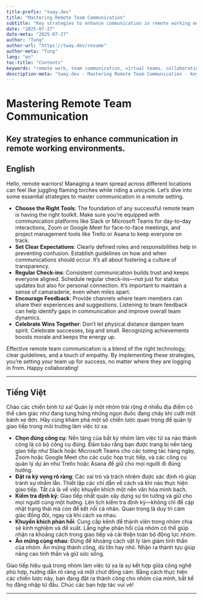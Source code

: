```yaml
---
title-prefix: "tway.dev"
title: "Mastering Remote Team Communication"
subtitle: "Key strategies to enhance communication in remote working environments."
date: "2025-07-27"
date-meta: "2025-07-27"
author: "Tung"
author-url: "https://tway.dev/resume"
author-meta: "Tung"
lang: "en"
toc-title: "Contents"
keywords: "remote work, team communication, virtual teams, collaboration tools, remote team management"
description-meta: "tway.dev - Mastering Remote Team Communication - Key strategies to enhance communication in remote working environments."
---
```


# Mastering Remote Team Communication
## Key strategies to enhance communication in remote working environments.

## English
Hello, remote warriors! Managing a team spread across different locations can feel like juggling flaming torches while riding a unicycle. Let’s dive into some essential strategies to master communication in a remote setting.

- **Choose the Right Tools**: The foundation of any successful remote team is having the right toolkit. Make sure you’re equipped with communication platforms like Slack or Microsoft Teams for day-to-day interactions, Zoom or Google Meet for face-to-face meetings, and project management tools like Trello or Asana to keep everyone on track.
- **Set Clear Expectations**: Clearly defined roles and responsibilities help in preventing confusion. Establish guidelines on how and when communications should occur. It’s all about fostering a culture of transparency.
- **Regular Check-ins**: Consistent communication builds trust and keeps everyone aligned. Schedule regular check-ins—not just for status updates but also for personal connection. It’s important to maintain a sense of camaraderie, even when miles apart.
- **Encourage Feedback**: Provide channels where team members can share their experiences and suggestions. Listening to team feedback can help identify gaps in communication and improve overall team dynamics.
- **Celebrate Wins Together**: Don’t let physical distance dampen team spirit. Celebrate successes, big and small. Recognizing achievements boosts morale and keeps the energy up.

Effective remote team communication is a blend of the right technology, clear guidelines, and a touch of empathy. By implementing these strategies, you’re setting your team up for success, no matter where they are logging in from. Happy collaborating!

---

## Tiếng Việt
Chào các chiến binh từ xa! Quản lý một nhóm trải rộng ở nhiều địa điểm có thể cảm giác như đang tung hứng những ngọn đuốc đang cháy khi cưỡi một bánh xe đơn. Hãy cùng khám phá một số chiến lược quan trọng để quản lý giao tiếp trong môi trường làm việc từ xa.

- **Chọn đúng công cụ**: Nền tảng của bất kỳ nhóm làm việc từ xa nào thành công là có bộ công cụ đúng. Đảm bảo rằng bạn được trang bị nền tảng giao tiếp như Slack hoặc Microsoft Teams cho các tương tác hàng ngày, Zoom hoặc Google Meet cho các cuộc họp trực tiếp, và các công cụ quản lý dự án như Trello hoặc Asana để giữ cho mọi người đi đúng hướng.
- **Đặt ra kỳ vọng rõ ràng**: Các vai trò và trách nhiệm được xác định rõ giúp tránh sự nhầm lẫn. Thiết lập các chỉ dẫn về cách và khi nào thực hiện giao tiếp. Tất cả là về việc khuyến khích một nền văn hóa minh bạch.
- **Kiểm tra định kỳ**: Giao tiếp nhất quán xây dựng sự tin tưởng và giữ cho mọi người cùng một hướng. Lên lịch kiểm tra định kỳ—không chỉ để cập nhật trạng thái mà còn để kết nối cá nhân. Quan trọng là duy trì cảm giác đồng đội, ngay cả khi cách xa nhau.
- **Khuyến khích phản hồi**: Cung cấp kênh để thành viên trong nhóm chia sẻ kinh nghiệm và đề xuất. Lắng nghe phản hồi của nhóm có thể giúp nhận ra khoảng cách trong giao tiếp và cải thiện toàn bộ động lực nhóm.
- **Ăn mừng cùng nhau**: Đừng để khoảng cách vật lý làm giảm tinh thần của nhóm. Ăn mừng thành công, dù lớn hay nhỏ. Nhận ra thành tựu giúp nâng cao tinh thần và giữ sức sống.

Giao tiếp hiệu quả trong nhóm làm việc từ xa là sự kết hợp giữa công nghệ phù hợp, hướng dẫn rõ ràng và một chút đồng cảm. Bằng cách thực hiện các chiến lược này, bạn đang đặt ra thành công cho nhóm của mình, bất kể họ đăng nhập từ đâu. Chúc các bạn hợp tác vui vẻ!

---